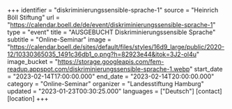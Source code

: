 +++
identifier = "diskriminierungssensible-sprache-1"
source = "Heinrich Böll Stiftung"
url = "https://calendar.boell.de/de/event/diskriminierungssensible-sprache-1"
type = "event"
title = "AUSGEBUCHT Diskriminierungssensible Sprache"
subtitle = "Online-Seminar"
image = "https://calendar.boell.de/sites/default/files/styles/16d9_large/public/2020-12/10330365035_1491c36db1_o.png?h=82923e44&itok=3J2-ol4u"
image_bucket = "https://storage.googleapis.com/fem-readup.appspot.com/diskriminierungssensible-sprache-1.webp"
start_date = "2023-02-14T17:00:00.000"
end_date = "2023-02-14T20:00:00.000"
category = "Online-Seminar"
organizer = "Landesstiftung Hamburg"
updated = "2023-01-23T00:30:25.000"
languages = ["Deutsch"]
[contact]
[location]
+++
